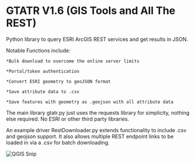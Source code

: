 # GTATR V1.6 (GIS Tools and All The REST)
Python library to query ESRI ArcGIS REST services and get results in JSON.

Notable Functions include:

	*Bulk download to overcome the online server limits
	
	*Portal/token authentication
	
	*Convert ESRI geometry to geoJSON format
	
	*Save attribute data to .csv
	
	*Save features with geometry as .geojson with all attribute data
	

The main library gtatr.py just uses the requests library for simplicity, nothing else required. No ESRI or other third party libraries.

An example driver RestDownloader.py extends functionality to include .csv and geojson support. It also allows multiple REST endpoint links to be loaded in via a .csv for batch downloading.

![QGIS Snip](https://github.com/pathutto/images/blob/master/QGIS_Snip1.PNG?raw=true)
